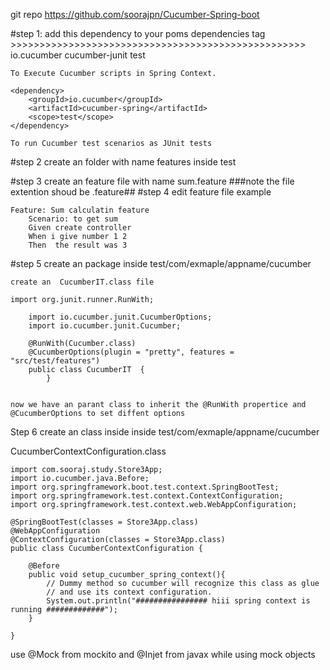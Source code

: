 git repo https://github.com/soorajpn/Cucumber-Spring-boot

#step 1: add this dependency to your poms dependencies tag >>>>>>>>>>>>>>>>>>>>>>>>>>>>>>>>>>>>>>>>>>>>>>>>>>> io.cucumber cucumber-junit test

	To Execute Cucumber scripts in Spring Context.
>>>>>>>>>>>>>>>>>>>>>>>>>>>>>>>>>>>>>>>>>>>>>>>>>>>	
	
	
	
    <dependency>
        <groupId>io.cucumber</groupId>
        <artifactId>cucumber-spring</artifactId>
        <scope>test</scope>
    </dependency>

	To run Cucumber test scenarios as JUnit tests
	
>>>>>>>>>>>>>>>>>>>>>>>>>>>>>>>>>>>>>>>>>>>>>>

#step 2 create an folder with name features inside test

#step 3 create an feature file with name sum.feature ###note the file extention shoud be .feature## #step 4 edit feature file example

	Feature: Sum calculatin feature
		Scenario: to get sum
		Given create controller
		When i give number 1 2
		Then  the result was 3

#step 5 create an package inside test/com/exmaple/appname/cucumber

	create an  CucumberIT.class file 
	
	import org.junit.runner.RunWith;

		import io.cucumber.junit.CucumberOptions;
		import io.cucumber.junit.Cucumber;

		@RunWith(Cucumber.class)
		@CucumberOptions(plugin = "pretty", features = "src/test/features")
		public class CucumberIT  {
			}
			

	now we have an parant class to inherit the @RunWith propertice and @CucumberOptions to set diffent options

Step 6 create an class inside inside test/com/exmaple/appname/cucumber

CucumberContextConfiguration.class

    import com.sooraj.study.Store3App;
    import io.cucumber.java.Before;
    import org.springframework.boot.test.context.SpringBootTest;
    import org.springframework.test.context.ContextConfiguration;
    import org.springframework.test.context.web.WebAppConfiguration;

    @SpringBootTest(classes = Store3App.class)
    @WebAppConfiguration
    @ContextConfiguration(classes = Store3App.class)
    public class CucumberContextConfiguration {

        @Before
        public void setup_cucumber_spring_context(){
            // Dummy method so cucumber will recognize this class as glue
            // and use its context configuration.
            System.out.println("################ hiii spring context is running #############");
        }

    }

use @Mock from mockito and @Injet from javax while using mock objects

